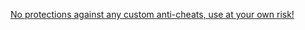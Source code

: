 [No protections against any custom anti-cheats, use at your own risk!](https://youtu.be/QwvrLgTVUT0)